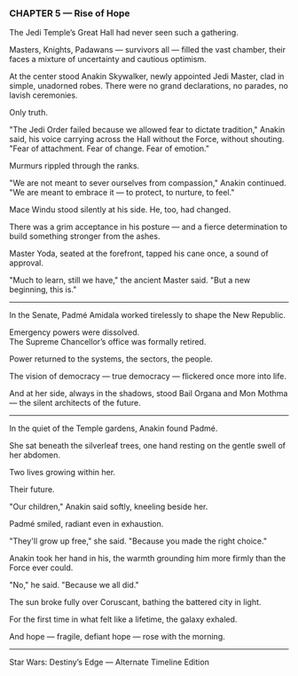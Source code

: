 ### CHAPTER 5 — Rise of Hope

The Jedi Temple’s Great Hall had never seen such a gathering.

Masters, Knights, Padawans — survivors all — filled the vast chamber, their faces a mixture of uncertainty and cautious optimism.

At the center stood Anakin Skywalker, newly appointed Jedi Master, clad in simple, unadorned robes.
There were no grand declarations, no parades, no lavish ceremonies.

Only truth.

"The Jedi Order failed because we allowed fear to dictate tradition," Anakin said, his voice carrying across the Hall without the Force, without shouting.
"Fear of attachment. Fear of change. Fear of emotion."

Murmurs rippled through the ranks.

"We are not meant to sever ourselves from compassion," Anakin continued. "We are meant to embrace it — to protect, to nurture, to feel."

Mace Windu stood silently at his side.
He, too, had changed.

There was a grim acceptance in his posture — and a fierce determination to build something stronger from the ashes.

Master Yoda, seated at the forefront, tapped his cane once, a sound of approval.

"Much to learn, still we have," the ancient Master said. "But a new beginning, this is."

---

In the Senate, Padmé Amidala worked tirelessly to shape the New Republic.

Emergency powers were dissolved.  
The Supreme Chancellor’s office was formally retired.

Power returned to the systems, the sectors, the people.

The vision of democracy — true democracy — flickered once more into life.

And at her side, always in the shadows, stood Bail Organa and Mon Mothma — the silent architects of the future.

---

In the quiet of the Temple gardens, Anakin found Padmé.

She sat beneath the silverleaf trees, one hand resting on the gentle swell of her abdomen.

Two lives growing within her.

Their future.

"Our children," Anakin said softly, kneeling beside her.

Padmé smiled, radiant even in exhaustion.

"They'll grow up free," she said. "Because you made the right choice."

Anakin took her hand in his, the warmth grounding him more firmly than the Force ever could.

"No," he said. "Because we all did."

The sun broke fully over Coruscant, bathing the battered city in light.

For the first time in what felt like a lifetime, the galaxy exhaled.

And hope — fragile, defiant hope — rose with the morning.

--------------------------------------------
Star Wars: Destiny’s Edge — Alternate Timeline Edition
